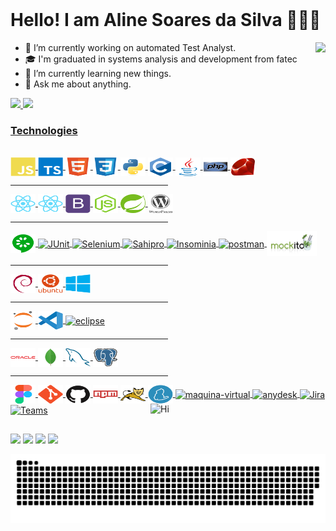 <div style="display: inline_block"><br>
  <h1> Hello! I am Aline Soares da Silva 👩🏻‍💻</h1>
  <img align="right" src="https://komarev.com/ghpvc/?username=your-github-Aline595&color=ff69b4">
</div>

- 🔭 I’m currently working on automated Test Analyst.    
- 🎓 I'm graduated in systems analysis and development from fatec
- 🌱 I’m currently learning new things.
- 💬 Ask me about anything.

<div>
  <a href="https://github.com/Aline595">
  <img height="180em" src="https://github-readme-stats.vercel.app/api?username=Aline595&show_icons=true&theme=dracula&include_all_commits=true&count_private=true"/>
  <img height="180em" src="https://github-readme-stats.vercel.app/api/top-langs/?username=Aline595&layout=compact&langs_count=7&theme=dracula"/>
</div>
  
### Technologies
<div style="display: inline_block"><br>
  <img align="center" alt="Js" height="30" width="40" src="https://raw.githubusercontent.com/devicons/devicon/master/icons/javascript/javascript-plain.svg">
  <img align="center" alt="Ts" height="30" width="40" src="https://raw.githubusercontent.com/devicons/devicon/master/icons/typescript/typescript-plain.svg">
  <img align="center" alt="HTML" height="30" width="40" src="https://raw.githubusercontent.com/devicons/devicon/master/icons/html5/html5-original.svg">
  <img align="center" alt="CSS" height="30" width="40" src="https://raw.githubusercontent.com/devicons/devicon/master/icons/css3/css3-original.svg">
  <img align="center" alt="Python" height="30" width="40" src="https://raw.githubusercontent.com/devicons/devicon/master/icons/python/python-original.svg">
  <img align="center" alt="C" height="30" width="40" src="https://raw.githubusercontent.com/devicons/devicon/master/icons/c/c-original.svg">
  <img align="center" alt="Java" height="30" width="40" src="https://raw.githubusercontent.com/devicons/devicon/master/icons/java/java-original.svg">
  <img align="center" alt="PHP" height="30" width="40" src="https://raw.githubusercontent.com/devicons/devicon/master/icons/php/php-original.svg">
  <img align="center" alt="ruby" height="30" width="40" src="https://raw.githubusercontent.com/devicons/devicon/master/icons/ruby/ruby-original.svg">
  
  <hr width="50%">
  <img align="center" alt="React" height="30" width="40" src="https://raw.githubusercontent.com/devicons/devicon/master/icons/react/react-original.svg">
  <img align="center" alt="React-native" height="30" width="40" src="https://raw.githubusercontent.com/devicons/devicon/master/icons/react/react-original.svg"> 
  <img align="center" alt="Bootstrap" height="30" width="40" src="https://raw.githubusercontent.com/devicons/devicon/master/icons/bootstrap/bootstrap-plain.svg">
  <img align="center" alt="nodejs" height="30" width="40" src="https://raw.githubusercontent.com/devicons/devicon/master/icons/nodejs/nodejs-original.svg">
  <img align="center" alt="spring" height="30" width="40" src="https://raw.githubusercontent.com/devicons/devicon/master/icons/spring/spring-original.svg">
  <img align="center" alt="wordpress" height="30" width="40" src="https://raw.githubusercontent.com/devicons/devicon/master/icons/wordpress/wordpress-plain-wordmark.svg">
  
  <hr width="50%">
  <img align="center" alt="Cucumber" height="30" width="40" src="https://raw.githubusercontent.com/devicons/devicon/master/icons/cucumber/cucumber-plain.svg">
  <img align="center" alt="JUnit" height="30" width="40" src="https://www.opencodez.com/wp-content/uploads/2019/04/Junit-1.png">
  <img align="center" alt="Selenium" height="30" width="40" src="https://seeklogo.com/images/S/selenium-logo-A1B53CEFB0-seeklogo.com.png">
  <img align="center" alt="Sahipro" height="30" width="40" src="https://www.gartner.com/pi/vendorimages/tyto-software_software-test-automation_1592384530159.png">
  <img align="center" alt="Insominia" height="30" width="40" src="https://icons.iconarchive.com/icons/papirus-team/papirus-apps/512/insomnia-icon.png">
  <img align="center" alt="postman" height="30" width="40" src="https://user-images.githubusercontent.com/2676579/34940598-17cc20f0-f9be-11e7-8c6d-f0190d502d64.png">
  <img align="center" alt="mock" height="40" width="80" src="https://raw.githubusercontent.com/mockito/mockito/main/src/javadoc/org/mockito/logo.png">
  
  <hr width="50%">
  <img align="center" alt="Debian" height="30" width="40" src="https://raw.githubusercontent.com/devicons/devicon/master/icons/debian/debian-original.svg">
  <img align="center" alt="ubunto" height="30" width="40" src="https://raw.githubusercontent.com/devicons/devicon/9f4f5cdb393299a81125eb5127929ea7bfe42889/icons/ubuntu/ubuntu-plain-wordmark.svg">
  <img align="center" alt="windows" height="30" width="40" src="https://raw.githubusercontent.com/devicons/devicon/master/icons/windows8/windows8-original.svg">
  
  <hr width="50%">
  <img align="center" alt="Jupyter" height="30" width="40" src="https://raw.githubusercontent.com/devicons/devicon/master/icons/jupyter/jupyter-original.svg">
  <img align="center" alt="vscode" height="30" width="40" src="https://raw.githubusercontent.com/devicons/devicon/master/icons/vscode/vscode-original.svg">
  <img align="center" alt="eclipse" height="30" width="40" src="https://img.utdstc.com/icon/3c7/fcf/3c7fcf4930fa9402c22cee35e03fe9fcf9e8e47c9381d6b9e6922d71ee2e067a:200">
    
  <hr width="50%">
  <img align="center" alt="oracle" height="30" width="40" src="https://raw.githubusercontent.com/devicons/devicon/master/icons/oracle/oracle-original.svg">
  <img align="center" alt="mongodb" height="30" width="40" src="https://raw.githubusercontent.com/devicons/devicon/master/icons/mongodb/mongodb-original.svg">
  <img align="center" alt="mysql" height="30" width="40" src="https://raw.githubusercontent.com/devicons/devicon/master/icons/mysql/mysql-original.svg">
  <img align="center" alt="postgresql" height="30" width="40" src="https://raw.githubusercontent.com/devicons/devicon/master/icons/postgresql/postgresql-original.svg">
  
  <hr width="50%">
  <!--<img align="center" alt="Docker" height="30" width="40" src="https://raw.githubusercontent.com/devicons/devicon/master/icons/docker/docker-original.svg">-->
  <img align="center" alt="figma" height="30" width="40" src="https://raw.githubusercontent.com/devicons/devicon/master/icons/figma/figma-original.svg">
  <img align="center" alt="git" height="30" width="40" src="https://raw.githubusercontent.com/devicons/devicon/master/icons/git/git-original.svg">
  <img align="center" alt="github" height="30" width="40" src="https://raw.githubusercontent.com/devicons/devicon/master/icons/github/github-original.svg">
  <img align="center" alt="nmp" height="30" width="40" src="https://raw.githubusercontent.com/devicons/devicon/master/icons/npm/npm-original-wordmark.svg">
  <img align="center" alt="tomcat" height="30" width="40" src="https://raw.githubusercontent.com/devicons/devicon/master/icons/tomcat/tomcat-original.svg"> 
  <img align="center" alt="yarn" height="30" width="40" src="https://raw.githubusercontent.com/devicons/devicon/master/icons/yarn/yarn-original.svg">
  <img align="center" alt="maquina-virtual" height="30" width="40" src="https://img.icons8.com/color/452/virtualbox.png">
 <!-- <img align="center" alt="notion" height="30" width="40" src="https://cdn.worldvectorlogo.com/logos/notion-2.svg">-->
  <img align="center" alt="anydesk" height="30" width="40" src="https://iconape.com/wp-content/png_logo_vector/anydesk-logo.png">
  <img align="center" alt="Jira" height="30" width="40" src="https://symbols.getvecta.com/stencil_85/33_jira-icon.6a60be29f8.png">
  <img align="center" alt="Teams" height="30" width="40" src="https://upload.wikimedia.org/wikipedia/commons/thumb/c/c9/Microsoft_Office_Teams_%282018%E2%80%93present%29.svg/2203px-Microsoft_Office_Teams_%282018%E2%80%93present%29.svg.png">
   
   <img align="right" alt="Hi" width="280" src="https://user-images.githubusercontent.com/56769013/88871371-1ac8a480-d1ee-11ea-83e6-69073229a8f7.gif">
</div>
  
 ## 
 
<div>  
  <a href = "mailto:aline.as385@gmail.com"><img src="https://img.shields.io/badge/Gmail-D14836?style=for-the-badge&logo=gmail&logoColor=white" target="_blank"></a>
  <a href="https://www.linkedin.com/in/aline-soares-da-silva" target="_blank"><img src="https://img.shields.io/badge/-LinkedIn-%230077B5?style=for-the-badge&logo=linkedin&logoColor=white" target="_blank"></a> 
 <a href="https://discord.gg/663820891070791691" target="_blank"><img src="https://img.shields.io/badge/Discord-7289DA?style=for-the-badge&logo=discord&logoColor=white" target="_blank"></a>
  <a href="https://github.com/Aline595" target="_blank"><img src="https://img.shields.io/badge/GitHub-100000?style=for-the-badge&logo=github&logoColor=white" target="_blank"></a>
  
  ![Snake animation](https://github.com/Aline595/Aline595/blob/output/github-contribution-grid-snake.svg)
 
</div>
